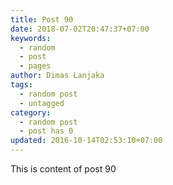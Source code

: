 ```yaml
---
title: Post 90
date: 2018-07-02T20:47:37+07:00
keywords:
  - random
  - post
  - pages
author: Dimas Lanjaka
tags:
  - random post
  - untagged
category:
  - random post
  - post has 0
updated: 2016-10-14T02:53:10+07:00
---
```

This is content of post 90